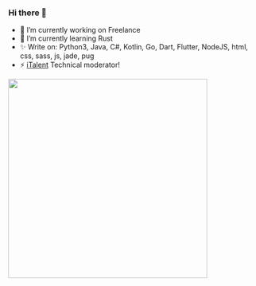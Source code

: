 ### Hi there 👋

- 🔭 I’m currently working on Freelance
- 🌱 I’m currently learning Rust
- ✨ Write on: Python3, Java, C#, Kotlin, Go, Dart, Flutter, NodeJS, html, css, sass, js, jade, pug
- ⚡️ <a href="https://italent.org.ua">iTalent</a> Technical moderator!

<img src="https://github-readme-stats.vercel.app/api?username=denver-code&show_icons=true&theme=radical" width="400">
